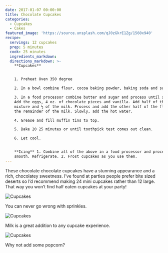 ```yaml
---
date: 2017-01-07 00:00:00
title: Chocolate Cupcakes
categories:
  - Cupcakes
  - Cakes
featured_image: 'https://source.unsplash.com/qJ0zGkrE1Zg/1560x940'
recipe:
  servings: 12 cupcakes
  prep: 5 minutes
  cook: 25 minutes
  ingredients_markdown:
  directions_markdown: >-
    **Cupcakes**


    1. Preheat Oven 350 degree

    2. In a bowl combine flour, cocoa baking powder, baking soda and salt.

    3. In a food processor combine butter and sugar and process until smooth.
    Add the eggs, 4 oz. of chocolate pieces and vanilla. Add half of the flour
    mixture and ½ of the milk. Process and add the other half of the flour and
    the remainder of the milk. Slowly, add the hot water.

    4. Grease and fill muffin tins to top.

    5. Bake 20 25 minutes or until toothpick test comes out clean.

    6. Let cool.


    **Icing** 1. Combine all of the above in a food processor and process until
    smooth. Refrigerate. 2. Frost cupcakes as you use them.
---
```



These chocolate chocolate cupcakes have a stunning appearance and a rich, chocolatey sweetness. I’ve found at parties people prefer bite sized deserts so I’d recommend making 24 mini cupcakes rather than 12 large. That way you won’t find half eaten cupcakes at your party!

![Cupcakes](https://images.unsplash.com/photo-1448131063153-f1e240f98a72?w=1560&amp;h=940&amp;fit=crop)

You can never go wrong with sprinkles.

![Cupcakes](https://images.unsplash.com/photo-1420730614543-e39f93134b0d?w=1560&amp;h=940&amp;fit=crop)

Milk is a great addition to any cupcake experience.

![Cupcakes](https://images.unsplash.com/photo-1457508252818-162dc1934c2f?w=1560&amp;h=940&amp;fit=crop)

Why not add some popcorn?